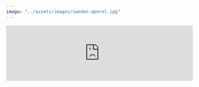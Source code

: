 ```yaml
---
image: "../assets/images/sweden-aperol.jpg"
---
```

<div style="display: flex; justify-content: center; height: auto; width 50%;">
  <iframe 
    src="https://docs.google.com/forms/d/1JD1h2p5ND32y4mI9QGJT1itwEDRLqbl9pSOSxS1JhFU/viewform?embedded=true" 
    width="100%" 
    height="100%" 
    frameborder="0" 
    marginheight="0" 
    marginwidth="0">
    Loading…
  </iframe>
</div>

